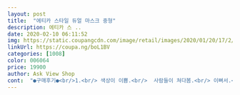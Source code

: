 ```yaml
---
layout: post 
title:  "에티카 스타일 듀얼 마스크 중형" 
description: 에티카 스 ..
date: 2020-02-10 06:11:52 
img: https://static.coupangcdn.com/image/retail/images/2020/01/20/17/2/d40c9f76-0332-4b50-acb6-b6df3a5c39c4.jpg 
linkUrl: https://coupa.ng/boL1BV 
categories: [1008] 
color: 006064 
price: 19900 
author: Ask View Shop 
cont:  "●구매후기●<br/>1.<br/> 색상이 이쁨.<br/>  사람들이 쳐다봄.<br/> 이뻐서.<br/> 마스크가,,,,<br/>1.<br/>마스크가 필요해서 둘러보던중 디자인과 색깔이 좋아서 구입하게 되었습니다.<br/><br/>19800원 이라고 하기에는.<br/>.<br/><br/>1회용을 매일 착용하게 했더니.<br/>.<br/><br/>2.<br/> 마스크 쓰면 귀가 너무 아픈데 진짜 미치게 아픈데<br/>2.<br/>보통 마스크보다 많이 비싼편이긴 하나, 빨아서 사용할 수 있다는 장점과 색깔이 너~무 마음에 들어서 구입했습니다.<br/><br/>3.<br/> 착용 후 빨아서 장기적으로 쓸 수 있음.<br/><br/>3.<br/>마스크는 각 포장되어 있었으며 매우 깔끔하게 포장되어 있었습니다.<br/><br/>4.<br/>아쉬웠던점은, 비닐을 개봄해서 마스크를 착용해보니.<br/>.<br/>마스크에서 냄새가 났습니다ㅜㅜ<br/>5.<br/>깨끗하게 빨아서 키친타올로 꾹꾹 눌러 물기를 뺀 후, 말렸다 사용해보니 냄새가 감쪽같이 사라졌습니다.<br/>ㅎㅎ<br/>6.<br/>비싸게 구입한만큼 사용할때마다 기분 좋을것 같습니다.<br/><br/>7.<br/>얼굴이 많이 작은편인데... <br/>밀착력도 좋고 얼굴에 잘 맞습니다.<br/><br/>@@@@@@@@@통풍이 잘됨@@@@@@@@@<br/>구매하게 되었어요.<br/>.<br/><br/>그냥 L로 구매했습니다.<br/>.<br/><br/>나는 일회용 쓰다가 일회용 떨어져 갈 즈음 마스크 구매 하려고 온 천지를 다 찾아봐도 도저히 구할 수 없어서<br/>나님은 여자인데 얼굴이 아주 작지도.<br/> 크지도 않은 보통이고<br/>단점<br/>대형은 볼도 다 가려짐<br/>도저히 마스크 1 도 없어서 나는 이거라도 써야해 라고 생각 하면 사도 됨<br/>될정도예요.<br/>.<br/><br/>또는 나중에 이 난리가 지나가서 적당히 내 코와 입을 보호 하려는 목적 정도 라면 괜찮음<br/>뭐 다른 후기에서 보듯이.<br/>.<br/><br/>보통 얼굴 크기인 제가 착용해도.<br/>.<br/><br/>사이즈는 중형은 볼이 살짝 보이는 정도<br/>세탁해서 편히 사용하려고 구매해봤어요.<br/>.<br/><br/>숨쉬기는 더 편한듯한데.<br/>.<br/><br/>이 모델은 타공이 되어있어서.<br/>.<br/><br/>이건 안아픔<br/>이걸 구매 했음<br/>일단 이 마스크는 1 차적으로 멋내기 용 임을 알고 사야 함<br/>일회용보다 편해서 커도 쓴다고하네요.<br/>.<br/><br/>장점<br/>저도 매일 착용하려고.<br/>.<br/><br/>조금 비싼감이 없지않지만.<br/>.<br/><br/>중형 네이비 대형 블핑 샀는데 사이즈가 고민되서 둘다 사서 일단 맞는거 쓰고 안맞는거 하나 반품 하려고 했으나 싸이즈 보려면 비닐 포장을 찢어야 가능 해서 반품 못함.<br/>  근데 생각 보다 이뻐서 둘다 걍 쓰기로 함 ㅋ<br/>차단이 잘 될까싶기도 해요.<br/>.<br/><br/>초3아이가 착용하기에는 조금 헐거운 감은 있지만.<br/>.<br/><br/>초3인 아이에게.<br/>.<br/><br/>코로나 난리 속에서 kf94 대용으로 생각하고 구매 하면 안됨<br/>턱은 보통보다 갸름한 편인데 중형 쓰면 볼쪽 살이 좀 보임<br/>특히 귀 부분을 불편해해서.<br/>.<br/><br/>힘들어해서요.<br/>.<br/><br/>" 
---
```

